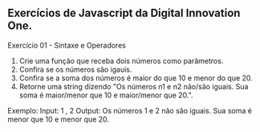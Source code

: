 ## Exercícios de Javascript da Digital Innovation One.

Exercício 01 - Sintaxe e Operadores
 1. Crie uma função que receba dois números como parâmetros.
 2. Confira se os números são igauis.
 3. Confira se a soma dos números é maior do que 10 e menor do que 20.
 4. Retorne uma string dizendo "Os números n1 e n2 não/são iguais. Sua soma é maior/menor que 10 e maior/menor que 20.".

 Exemplo:
 Input: 1 , 2 
 Output: Os números 1 e 2 não são iguais. Sua soma é menor que 10 e menor que 20. 
